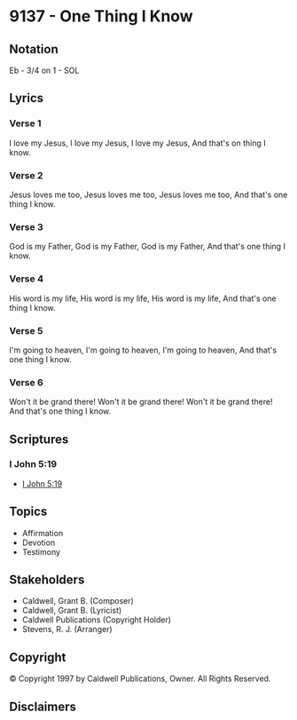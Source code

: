 # 9137 - One Thing I Know

## Notation

Eb - 3/4 on 1 - SOL

## Lyrics

### Verse 1

I love my Jesus, I love my Jesus, I love my Jesus, And that's on thing I know.

### Verse 2

Jesus loves me too, Jesus loves me too, Jesus loves me too, And that's one thing I know.

### Verse 3

God is my Father, God is my Father, God is my Father, And that's one thing I know.

### Verse 4

His word is my life, His word is my life, His word is my life, And that's one thing I know.

### Verse 5

I'm going to heaven, I'm going to heaven, I'm going to heaven, And that's one thing I know.

### Verse 6

Won't it be grand there! Won't it be grand there! Won't it be grand there! And that's one thing I know.


## Scriptures

### I John 5:19

- [I John 5:19](https://www.biblegateway.com/passage/?search=I%20John%205%3A19)


## Topics

- Affirmation
- Devotion
- Testimony

## Stakeholders

- Caldwell, Grant B. (Composer)
- Caldwell, Grant B. (Lyricist)
- Caldwell Publications (Copyright Holder)
- Stevens, R. J. (Arranger)

## Copyright

© Copyright 1997 by Caldwell Publications, Owner. All Rights Reserved.


## Disclaimers


